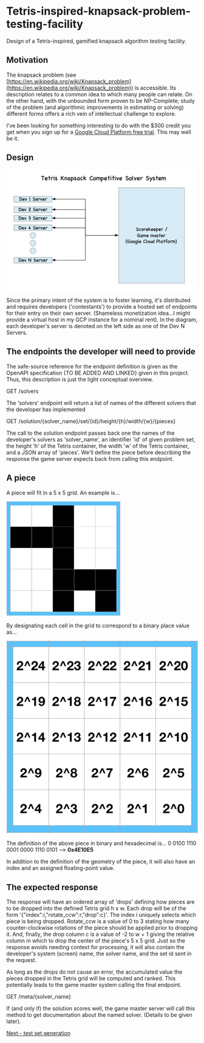 # Tetris-inspired-knapsack-problem-testing-facility
Design of a Tetris-inspired, gamified knapsack algorithm testing facility.

## Motivation
The knapsack problem (see [https://en.wikipedia.org/wiki/Knapsack_problem](https://en.wikipedia.org/wiki/Knapsack_problem)) is accessible. Its description relates to a common idea to which many people can relate. On the other hand, with the unbounded form proven to be NP-Complete; study of the problem (and algorithmic improvements in estimating or solving) different forms offers a rich vein of intellectual challenge to explore.

I've been looking for something interesting to do with the $300 credit you get when you sign up for a [Google Cloud Platform free trial](https://console.cloud.google.com/freetrial/signup/tos). This may well be it.

## Design

![Basic system diagram](https://github.com/tevye/Tetris-inspired-knapsack-problem-testing-facility/blob/master/systemDiagram.png)

Since the primary intent of the system is to foster learning, it's distributed and requires developers ('contestants') to provide a hosted set of endpoints for their entry on their own server. (Shameless monetization idea...I might provide a virtual host in my GCP instance for a nominal rent). In the diagram, each developer's server is denoted on the left side as one of the Dev N Servers.

## The endpoints the developer will need to provide

The safe-source reference for the endpoint definition is given as the OpenAPI specification {TO BE ADDED AND LINKED} given in this project. Thus, this description is just the light conceptual overview.

GET /solvers

The 'solvers' endpoint will return a list of names of the different solvers that the developer has implemented

GET /solution/{solver_name}/set/{id}/height/{h}/width/{w}/{pieces}

The call to the solution endpoint passes back one the names of the developer's solvers as 'solver_name', an identifier 'id' of given problem set, the height 'h' of the Tetris container, the width 'w' of the Tetris container, and a JSON array of 'pieces'. We'll define the piece before describing the response the game server expects back from calling this endpoint.

## A piece

A piece will fit in a 5 x 5 grid. An example is...

![An example Tetris piece](https://github.com/tevye/Tetris-inspired-knapsack-problem-testing-facility/blob/master/tetrisExamplePiece.png)

By designating each cell in the grid to correspond to a binary place value as...

![An example Tetris piece](https://github.com/tevye/Tetris-inspired-knapsack-problem-testing-facility/blob/master/tetrisBitMap.png)

The definition of the above piece in binary and hexadecimal is...
0 0100 1110 0001 0000 1110 0101 --> **0x4E10E5**

In addition to the definition of the geometry of the piece, it will also have an index and an assigned floating-point value.

## The expected response

The response will have an ordered array of 'drops' defining how pieces are to be dropped into the defined Tetris grid h x w. Each drop will be of the form '{"index":i,"rotate_ccw":r,"drop":c}'. The index i uniquely selects which piece is being dropped. Rotate_ccw is a value of 0 to 3 stating how many counter-clockwise rotations of the piece should be applied prior to dropping it. And, finally, the drop column c is a value of -2 to w + 1 giving the relative column in which to drop the center of the piece's 5 x 5 grid. Just so the response avoids needing context for processing, it will also contain the developer's system (screen) name, the solver name, and the set id sent in the request.

As long as the drops do not cause an error, the accumulated value the pieces dropped in the Tetris grid will be computed and ranked. This potentially leads to the game master system calling the final endpoint.

GET /meta/{solver_name}

If (and only if) the solution scores well, the game master server will call this method to get documentation about the named solver. (Details to be given later).

[Next - test set generation](./testSetGeneration.md)

